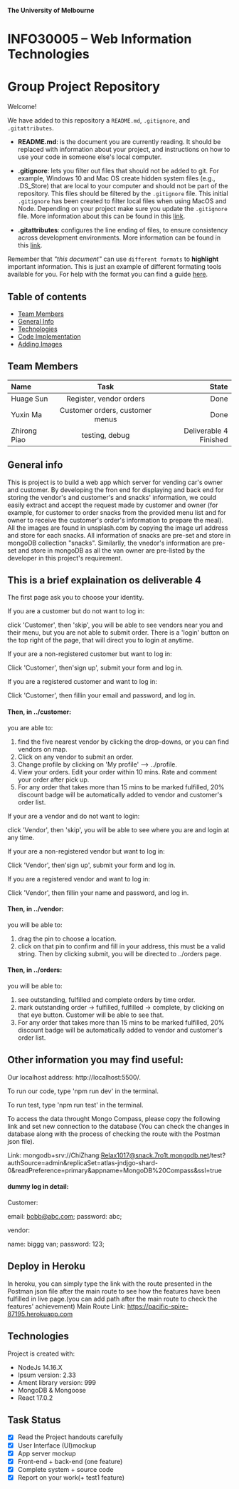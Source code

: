 **The University of Melbourne**

# INFO30005 – Web Information Technologies

# Group Project Repository

Welcome!

We have added to this repository a `README.md`, `.gitignore`, and `.gitattributes`.

- **README.md**: is the document you are currently reading. It should be replaced with information about your project, and instructions on how to use your code in someone else's local computer.

- **.gitignore**: lets you filter out files that should not be added to git. For example, Windows 10 and Mac OS create hidden system files (e.g., .DS_Store) that are local to your computer and should not be part of the repository. This files should be filtered by the `.gitignore` file. This initial `.gitignore` has been created to filter local files when using MacOS and Node. Depending on your project make sure you update the `.gitignore` file. More information about this can be found in this [link](https://www.atlassian.com/git/tutorials/saving-changes/gitignore).

- **.gitattributes**: configures the line ending of files, to ensure consistency across development environments. More information can be found in this [link](https://git-scm.com/docs/gitattributes).

Remember that _"this document"_ can use `different formats` to **highlight** important information. This is just an example of different formating tools available for you. For help with the format you can find a guide [here](https://docs.github.com/en/github/writing-on-github).

## Table of contents

- [Team Members](#team-members)
- [General Info](#general-info)
- [Technologies](#technologies)
- [Code Implementation](#code-implementation)
- [Adding Images](#adding-images)

## Team Members

| Name         |               Task               |                  State |
| :----------- | :------------------------------: | ---------------------: |
| Huage Sun    |        Register, vendor orders   |                   Done |
| Yuxin Ma     |  Customer orders, customer menus |                   Done |
| Zhirong Piao |  testing, debug                  | Deliverable 4 Finished |

## General info

This is project is to build a web app which server for vending car's owner and customer. By developing the fron end for displaying and back end for storing the vendor's and customer's and snacks' information, we could easily extract and accept the request made by customer and owner (for example, for customer to order snacks from the provided menu list and for owner to receive the customer's order's information to prepare the meal). All the images are found in unsplash.com by copying the image url address and store for each snacks. All information of snacks are pre-set and store in mongoDB collection "snacks". Similarlly, the vnedor's information are pre-set and store in mongoDB as all the van owner are pre-listed by the developer in this project's requirement.

## This is a brief explaination os deliverable 4
The first page ask you to choose your identity.

If you are a customer but do not want to log in:

click 'Customer', then 'skip', you will be able to see vendors near you and their menu, but you are not able to submit order. There is a 'login' button on the top right of the page, that will direct you to login at anytime.


If your are a non-registered customer but want to log in:

Click 'Customer', then'sign up', submit your form and log in.


If you are a registered customer and want to log in:

Click 'Customer', then fillin your email and password, and log in.


#### Then, in ../customer:
you are able to: 
1. find the five nearest vendor by clicking the drop-downs, or you can find vendors on map. 
2. Click on any vendor to submit an order. 
3. Change profile by clicking on 'My profile' --> ../profile.
4. View your orders. Edit your order within 10 mins. Rate and comment your order after pick up. 
5.  For any order that takes more than 15 mins to be marked fulfilled, 20% discount badge will be automatically added to vendor and customer's order list.

If your are a vendor and do not want to login:

click 'Vendor', then 'skip', you will be able to see where you are and login at any time.


If your are a non-registered vendor but want to log in:

Click 'Vendor', then'sign up', submit your form and log in.


If you are a registered vendor and want to log in:

Click 'Vendor', then fillin your name and password, and log in.


#### Then, in ../vendor:
you will be able to: 
1. drag the pin to choose a location.
2. click on that pin to confirm and fill in your address, this must be a valid string. Then by clicking submit, you will be directed to ../orders page. 


#### Then, in ../orders:
you will be able to:
1. see outstanding, fulfilled and complete orders by time order.
2. mark outstanding order -> fulfilled, fulfilled -> complete, by clicking on that eye button. Customer will be able to see that.
3. For any order that takes more than 15 mins to be marked fulfilled, 20% discount badge will be automatically added to vendor and customer's order list.


## Other information you may find useful:
Our localhost address: http://localhost:5500/. 

To run our code, type 'npm run dev' in the terminal.

To run test, type 'npm run test' in the terminal.


To access the data throught Mongo Compass, please copy the following link and set new connection to the database (You can check the changes in database along with the process of checking the route with the Postman json file).

Link: mongodb+srv://ChiZhang:Relax1017@snack.7ro1t.mongodb.net/test?authSource=admin&replicaSet=atlas-jndjgo-shard-0&readPreference=primary&appname=MongoDB%20Compass&ssl=true

#### dummy log in detail:
Customer:

email: bobb@abc.com;
password: abc;

vendor:

name: biggg van;
password: 123;


## Deploy in Heroku
In heroku, you can simply type the link with the route presented in the Postman json file after the main route to see how the features have been fulfilled in live page.(you can add path after the main route to check the features' achievement)
Main Route Link: https://pacific-spire-87195.herokuapp.com

## Technologies

Project is created with:

- NodeJs 14.16.X
- Ipsum version: 2.33
- Ament library version: 999
- MongoDB & Mongoose
- React 17.0.2



## Task Status

- [x] Read the Project handouts carefully
- [x] User Interface (UI)mockup
- [x] App server mockup
- [x] Front-end + back-end (one feature)
- [x] Complete system + source code
- [x] Report on your work(+ test1 feature)
